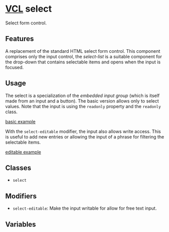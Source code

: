 # [VCL](https://vcl.github.io/vcl/) select

Select form control.

## Features

A replacement of the standard HTML select form control.
This component comprises only the input control, the _select-list_ is a suitable
component for the drop-down that contains selectable items and
opens when the input is focused.

## Usage

The select is a specialization of the _embedded input group_
(which is itself made from an input and a button).
The basic version allows only to select values. Note that the
input is using the `readonly` property and the `readonly`
class.

[basic example](/demo/example-basic.html)

With the `select-editable` modifier, the input also allows write access.
This is useful to add new entries or allowing the input of a
phrase for filtering the selectable items.

[editable example](/demo/example-editable.html)

## Classes

- `select`

## Modifiers

- `select-editable`: Make the input writable for allow for free text input.

## Variables
